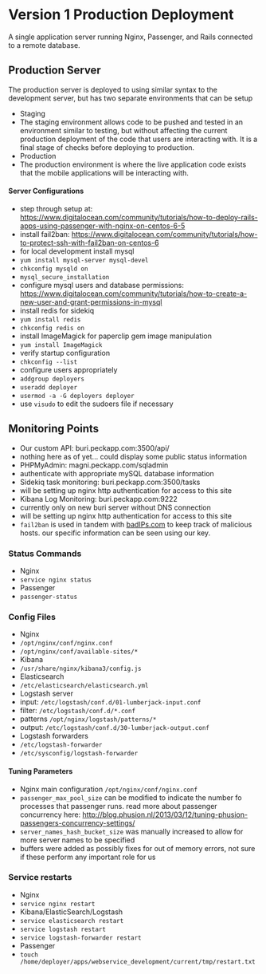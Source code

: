 # Version 1 Production Deployment

A single application server running Nginx, Passenger, and Rails connected to a remote database.

## Production Server

The production server is deployed to using similar syntax to the development server, but has two separate environments that can be setup

- Staging
 - The staging environment allows code to be pushed and tested in an environment similar to testing, but without affecting the current production deployment of the code that users are interacting with. It is a final stage of checks before deploying to production.
- Production
 - The production environment is where the live application code exists that the mobile applications will be interacting with.

 #### Server Configurations
- step through setup at: https://www.digitalocean.com/community/tutorials/how-to-deploy-rails-apps-using-passenger-with-nginx-on-centos-6-5
- install fail2ban: https://www.digitalocean.com/community/tutorials/how-to-protect-ssh-with-fail2ban-on-centos-6
- for local development install mysql
 - `yum install mysql-server mysql-devel`
 - `chkconfig mysqld on`
 - `mysql_secure_installation`
 - configure mysql users and database permissions: https://www.digitalocean.com/community/tutorials/how-to-create-a-new-user-and-grant-permissions-in-mysql
- install redis for sidekiq
 - `yum install redis`
 - `chkconfig redis on`
- install ImageMagick for paperclip gem image manipulation
 - `yum install ImageMagick`
- verify startup configuration
 - `chkconfig --list`
- configure users appropriately
 - `addgroup deployers`
 - `useradd deployer`
 - `usermod -a -G deployers deployer`
 - use `visudo` to edit the sudoers file if necessary

## Monitoring Points
- Our custom API: buri.peckapp.com:3500/api/
 - nothing here as of yet... could display some public status information
- PHPMyAdmin: magni.peckapp.com/sqladmin
 - authenticate with appropriate mySQL database information
- Sidekiq task monitoring: buri.peckapp.com:3500/tasks
 - will be setting up nginx http authentication for access to this site
- Kibana Log Monitoring: buri.peckapp.com:9222
 - currently only on new buri server without DNS connection
 - will be setting up nginx http authentication for access to this site
- `fail2ban` is used in tandem with [badIPs.com](www.badips.com) to keep track of malicious hosts. our specific information can be seen using our key.

### Status Commands
- Nginx
 - `service nginx status`
- Passenger
 - `passenger-status`

### Config Files
- Nginx
 - `/opt/nginx/conf/nginx.conf`
 - `/opt/nginx/conf/available-sites/*`
- Kibana
 - `/usr/share/nginx/kibana3/config.js`
- Elasticsearch
 - `/etc/elasticsearch/elasticsearch.yml`
- Logstash server
 - input: `/etc/logstash/conf.d/01-lumberjack-input.conf`
 - filter: `/etc/logstash/conf.d/*.conf`
 - patterns `/opt/nginx/logstash/patterns/*`
 - output: `/etc/logstash/conf.d/30-lumberjack-output.conf`
- Logstash forwarders
 - `/etc/logstash-forwarder`
 - `/etc/sysconfig/logstash-forwarder`

#### Tuning Parameters
- Nginx main configuration `/opt/nginx/conf/nginx.conf`
 - `passenger_max_pool_size` can be modified to indicate the number fo processes that passenger runs. read more about passenger concurrency here: http://blog.phusion.nl/2013/03/12/tuning-phusion-passengers-concurrency-settings/
 - `server_names_hash_bucket_size` was manually increased to allow for more server names to be specified
 - buffers were added as possibly fixes for out of memory errors, not sure if these perform any important role for us

### Service restarts
- Nginx
 - `service nginx restart`
- Kibana/ElasticSearch/Logstash
 - `service elasticsearch restart`
 - `service logstash restart`
 - `service logstash-forwarder restart`
- Passenger
 - `touch /home/deployer/apps/webservice_development/current/tmp/restart.txt`

